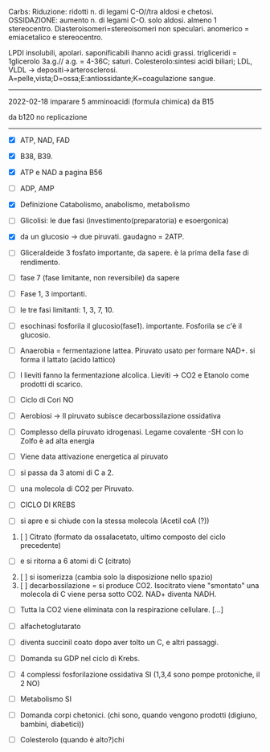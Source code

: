 Carbs:
Riduzione: ridotti n. di legami C-O//tra aldosi e chetosi. OSSIDAZIONE: aumento n. di legami C-O. solo aldosi. 
almeno 1 stereocentro. Diasteroisomeri=stereoisomeri non speculari. anomerico = emiacetalico e stereocentro.

LPDI
insolubili, apolari. saponificabili ihanno acidi grassi. trigliceridi = 1glicerolo 3a.g.// a.g. = 4-36C; saturi. Colesterolo:sintesi acidi biliari; LDL, VLDL -> depositi->arterosclerosi. A=pelle,vista;D=ossa;E:antiossidante;K=coagulazione sangue. 

---

2022-02-18
imparare 5 amminoacidi (formula chimica)
 da B15

da b120 no replicazione 

---


- [x] ATP, NAD, FAD
- [x] B38, B39. 
- [x] ATP e NAD a pagina B56 
- [ ] ADP, AMP 

- [x] Definizione Catabolismo, anabolismo, metabolismo
- [ ] Glicolisi: le due fasi (investimento(preparatoria) e esoergonica) 
- [x] da un glucosio -> due piruvati. gaudagno = 2ATP. 

- [ ] Gliceraldeide 3 fosfato importante, da sapere. è la prima della fase di rendimento. 
- [ ] fase 7 (fase limitante, non reversibile) da sapere 
- [ ] Fase 1, 3 importanti. 

- [ ] le tre fasi limitanti: 1, 3, 7, 10. 
- [ ] esochinasi fosforila il glucosio(fase1). importante. Fosforila se c'è il glucosio. 

- [ ] Anaerobia = fermentazione lattea. Piruvato usato per formare NAD+. si forma il lattato (acido lattico) 
- [ ] I lieviti fanno la fermentazione alcolica. Lieviti -> CO2 e Etanolo come prodotti di scarico.

- [ ] Ciclo di Cori NO

- [ ] Aerobiosi -> Il piruvato subisce decarbossilazione ossidativa 
- [ ] Complesso della piruvato idrogenasi. Legame covalente -SH con lo Zolfo è ad alta energia
- [ ] Viene data attivazione energetica al piruvato 
- [ ] si passa da 3 atomi di C a 2. 
- [ ] una molecola di CO2 per Piruvato. 

- [ ] CICLO DI KREBS

- [ ] si apre e si chiude con la stessa molecola (Acetil coA (?)) 
1. [ ] Citrato (formato da ossalacetato, ultimo composto del ciclo precedente) 
- [ ] e si ritorna a 6 atomi di C (citrato) 
2. [ ] si isomerizza (cambia solo la disposizione nello spazio) 
3. [ ] decarbossilazione = si produce CO2. Isocitrato viene "smontato" una molecola di C viene persa sotto CO2. NAD+ diventa NADH. 
- [ ] Tutta la CO2 viene eliminata con la respirazione cellulare. 
[...]
- [ ] alfachetoglutarato 
- [ ] diventa succinil coato dopo aver tolto un C, e altri passaggi. 

- [ ] Domanda su GDP nel ciclo di Krebs. 

- [ ] 4 complessi fosforilazione ossidativa SI (1,3,4 sono pompe protoniche, il 2 NO) 

- [ ] Metabolismo SI 

- [ ] Domanda corpi chetonici. (chi sono, quando vengono prodotti (digiuno, bambini, diabetici))

- [ ] Colesterolo (quando è alto?)chi